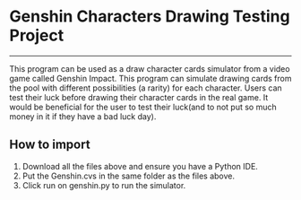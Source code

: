 # Genshin Characters Drawing Testing Project
---------------------------------------------
This program can be used as a draw character cards simulator from a video game called Genshin Impact. This program can simulate drawing cards from the pool with different possibilities (a rarity) for each character. Users can test their luck before drawing their character cards in the real game. It would be beneficial for the user to test their luck(and to not put so much money in it if they have a bad luck day).
## How to import 
1. Download all the files above and ensure you have a Python IDE.
2. Put the Genshin.cvs in the same folder as the files above.
3. Click run on genshin.py to run the simulator.
